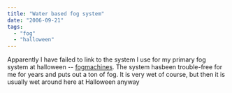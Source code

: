 ```yaml
---
title: "Water based fog system"
date: "2006-09-21"
tags: 
  - "fog"
  - "halloween"
---
```


Apparently I have failed to link to the system I use for my primary fog system at halloween -- [fogmachines](http://www.fogmachines.com). The system hasbeen trouble-free for me for years and puts out a ton of fog. It is very wet of course, but then it is usually wet around here at Halloween anyway
